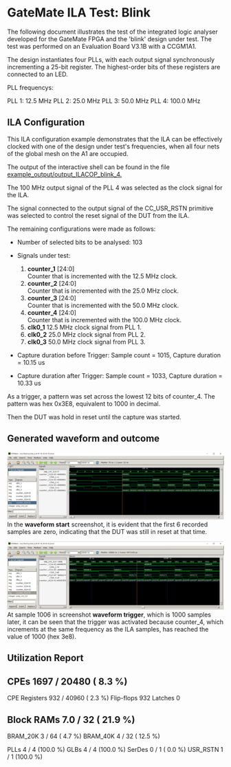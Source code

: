 # GateMate ILA Test: Blink

The following document illustrates the test of the integrated logic analyser developed for the GateMate FPGA and the 'blink' design under test. The test was performed on an Evaluation Board V3.1B with a CCGM1A1.

The design instantiates four PLLs, with each output signal synchronously incrementing a 25-bit register. The highest-order bits of these registers are connected to an LED.

PLL frequencys:

PLL 1:  12.5 MHz
PLL 2:  25.0 MHz 
PLL 3:  50.0 MHz
PLL 4: 100.0 MHz

## ILA Configuration

This ILA configuration example demonstrates that the ILA can be effectively clocked with one of the design under test's frequencies, when all four nets of the global mesh on the A1 are occupied.

The output of the interactive shell can be found in the file [example_output/output_ILACOP_blink_4.](example_output/output_ILACOP_blink_4)

The 100 MHz output signal of the PLL 4 was selected as the clock signal for the ILA.

The signal connected to the output signal of the CC_USR_RSTN primitive was selected to control the reset signal of the DUT from the ILA.

The remaining configurations were made as follows:

- Number of selected bits to be analysed: 103
- Signals under test: 
    1. **counter_1** [24:0]  
        Counter that is incremented with the 12.5 MHz clock.
    2. **counter_2** [24:0]  
        Counter that is incremented with the 25.0 MHz clock.
    3. **counter_3** [24:0]  
        Counter that is incremented with the 50.0 MHz clock.
    4. **counter_4** [24:0]  
        Counter that is incremented with the 100.0 MHz clock.
    5. **clk0_1**
        12.5 MHz clock signal from PLL 1.
    6. **clk0_2**
        25.0 MHz clock signal from PLL 2.
    7. **clk0_3**
        50.0 MHz clock signal from PLL 3.

- Capture duration before Trigger: Sample count = 1015, Capture duration = 10.15 us
- Capture duration after Trigger: Sample count = 1033, Capture duration = 10.33 us


As a trigger, a pattern was set across the lowest 12 bits of counter_4. The pattern was hex 0x3E8, equivalent to 1000 in decimal.

Then the DUT was hold in reset until the capture was started. 


## Generated waveform and outcome

![waveform start](example_output/ILA_waveform_start.png)
In the **waveform start** screenshot, it is evident that the first 6 recorded samples are zero, indicating that the DUT was still in reset at that time.

![waveform trigger](example_output/ILA_waveform_trigger.png)
At sample 1006 in screenshot **waveform trigger**, which is 1000 samples later, it can be seen that the trigger was activated because counter_4, which increments at the same frequency as the ILA samples, has reached the value of 1000 (hex 3e8).

## Utilization Report 

 CPEs                   1697 /  20480  (  8.3 %)
 -----------------------------------------------
   CPE Registers         932 /  40960  (  2.3 %)
     Flip-flops          932
     Latches               0



 Block RAMs              7.0 /     32  ( 21.9 %)
 -----------------------------------------------
   BRAM_20K                3 /     64  (  4.7 %)
   BRAM_40K                4 /     32  ( 12.5 %)


 PLLs                      4 /      4  (100.0 %)
 GLBs                      4 /      4  (100.0 %)
 SerDes                    0 /      1  (  0.0 %)
 USR_RSTN                  1 /      1  (100.0 %)


